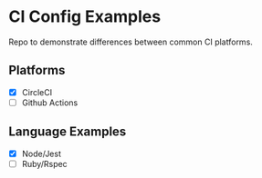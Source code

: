 # CI Config Examples

Repo to demonstrate differences between common CI platforms.

## Platforms

- [x] CircleCI
- [ ] Github Actions

## Language Examples

- [x] Node/Jest
- [ ] Ruby/Rspec
